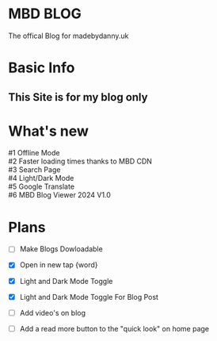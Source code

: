 # MBD BLOG
The offical Blog for madebydanny.uk 
# Basic Info
This Site is for my blog only
--
# What's new
#1 Offline Mode<br>
#2 Faster loading times thanks to MBD CDN<br>
#3 Search Page<br>
#4 Light/Dark Mode<br>
#5 Google Translate<br>
#6 MBD Blog Viewer 2024 V1.0

# Plans
- [ ] Make Blogs Dowloadable<br>
- [x] Open in new tap {word}<br>
- [x] Light and Dark Mode Toggle <br>
- [x] Light and Dark Mode Toggle For Blog Post<br>
- [ ] Add video's on blog<br>
- [ ] Add a read more button to the "quick look" on home page
 